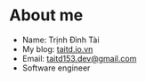 # About me

- Name: Trịnh Đình Tài
- My blog: [taitd.io.vn](https://taitd.io.vn/)
- Email: [taitd153.dev@gmail.com](mailto:taitd153.dev@gmail.com)
- Software engineer


